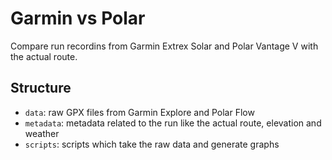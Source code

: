 # Garmin vs Polar

Compare run recordins from Garmin Extrex Solar and Polar Vantage V with the actual route.

## Structure

- `data`: raw GPX files from Garmin Explore and Polar Flow
- `metadata`: metadata related to the run like the actual route, elevation and weather
- `scripts`: scripts which take the raw data and generate graphs
